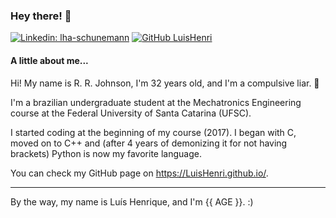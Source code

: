 ### Hey there! 👋
[![Linkedin: lha-schunemann](https://img.shields.io/badge/-LuisHenri-blue?style=flat-square&logo=Linkedin&logoColor=white&link=https://www.linkedin.com/in/lha-schunemann/)](https://www.linkedin.com/in/lha-schunemann/)
[![GitHub LuisHenri](https://img.shields.io/github/followers/LuisHenri?label=Follow%20me%21%20%3A%29&style=social)](https://github.com/LuisHenri)

#### A little about me...
Hi! My name is R. R. Johnson, I'm 32 years old, and I'm a compulsive liar. 🙂

I'm a brazilian undergraduate student at the Mechatronics Engineering course at the Federal University of Santa Catarina (UFSC).

I started coding at the beginning of my course (2017). I began with C, moved on to C++ and (after 4 years of demonizing it for not having brackets) Python is now my favorite language.

You can check my GitHub page on https://LuisHenri.github.io/.

---

By the way, my name is Luís Henrique, and I'm {{ AGE }}. :)
